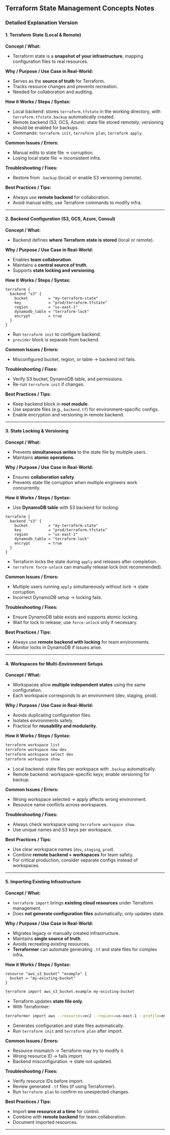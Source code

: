 ## Terraform State Management Concepts Notes

### Detailed Explanation Version

#### 1. Terraform State (Local & Remote)

**Concept / What:**

* Terraform state is a **snapshot of your infrastructure**, mapping configuration files to real resources.

**Why / Purpose / Use Case in Real-World:**

* Serves as the **source of truth** for Terraform.
* Tracks resource changes and prevents recreation.
* Needed for collaboration and auditing.

**How it Works / Steps / Syntax:**

* Local backend: stores `terraform.tfstate` in the working directory, with `terraform.tfstate.backup` automatically created.
* Remote backend (S3, GCS, Azure): state file stored remotely; versioning should be enabled for backups.
* Commands: `terraform init`, `terraform plan`, `terraform apply`.

**Common Issues / Errors:**

* Manual edits to state file → corruption.
* Losing local state file → inconsistent infra.

**Troubleshooting / Fixes:**

* Restore from `.backup` (local) or enable S3 versioning (remote).

**Best Practices / Tips:**

* Always use **remote backend** for collaboration.
* Avoid manual edits; use Terraform commands to modify infra.

---

#### 2. Backend Configuration (S3, GCS, Azure, Consul)

**Concept / What:**

* Backend defines **where Terraform state is stored** (local or remote).

**Why / Purpose / Use Case in Real-World:**

* Enables **team collaboration**.
* Maintains a **central source of truth**.
* Supports **state locking and versioning**.

**How it Works / Steps / Syntax:**

```hcl
terraform {
  backend "s3" {
    bucket         = "my-terraform-state"
    key            = "prod/terraform.tfstate"
    region         = "us-east-1"
    dynamodb_table = "terraform-lock"
    encrypt        = true
  }
}
```

* Run `terraform init` to configure backend.
* `provider` block is separate from backend.

**Common Issues / Errors:**

* Misconfigured bucket, region, or table → backend init fails.

**Troubleshooting / Fixes:**

* Verify S3 bucket, DynamoDB table, and permissions.
* Re-run `terraform init` if changes.

**Best Practices / Tips:**

* Keep backend block in **root module**.
* Use separate files (e.g., `backend.tf`) for environment-specific configs.
* Enable encryption and versioning in remote backend.

---

#### 3. State Locking & Versioning

**Concept / What:**

* Prevents **simultaneous writes** to the state file by multiple users.
* Maintains **atomic operations**.

**Why / Purpose / Use Case in Real-World:**

* Ensures **collaboration safety**.
* Prevents state file corruption when multiple engineers work concurrently.

**How it Works / Steps / Syntax:**

* Use **DynamoDB table** with S3 backend for locking:

```hcl
terraform {
  backend "s3" {
    bucket         = "my-terraform-state"
    key            = "prod/terraform.tfstate"
    region         = "us-east-1"
    dynamodb_table = "terraform-lock"
    encrypt        = true
  }
}
```

* Terraform locks the state during `apply` and releases after completion.
* `terraform force-unlock` can manually release lock (not recommended).

**Common Issues / Errors:**

* Multiple users running `apply` simultaneously without lock → state corruption.
* Incorrect DynamoDB setup → locking fails.

**Troubleshooting / Fixes:**

* Ensure DynamoDB table exists and supports atomic locking.
* Wait for lock to release; use `force-unlock` only if necessary.

**Best Practices / Tips:**

* Always use **remote backend with locking** for team environments.
* Monitor locks in DynamoDB if issues arise.

---

#### 4. Workspaces for Multi-Environment Setups

**Concept / What:**

* Workspaces allow **multiple independent states** using the same configuration.
* Each workspace corresponds to an environment (dev, staging, prod).

**Why / Purpose / Use Case in Real-World:**

* Avoids duplicating configuration files.
* Isolates environments safely.
* Practical for **reusability and modularity**.

**How it Works / Steps / Syntax:**

```bash
terraform workspace list
terraform workspace new dev
terraform workspace select dev
terraform workspace show
```

* Local backend: state files per workspace with `.backup` automatically.
* Remote backend: workspace-specific keys; enable versioning for backup.

**Common Issues / Errors:**

* Wrong workspace selected → apply affects wrong environment.
* Resource name conflicts across workspaces.

**Troubleshooting / Fixes:**

* Always check workspace using `terraform workspace show`.
* Use unique names and S3 keys per workspace.

**Best Practices / Tips:**

* Use clear workspace names (`dev`, `staging`, `prod`).
* Combine **remote backend + workspaces** for team safety.
* For critical production, consider separate configs instead of workspaces.

---

#### 5. Importing Existing Infrastructure

**Concept / What:**

* `terraform import` brings **existing cloud resources** under Terraform management.
* Does **not generate configuration files** automatically; only updates state.

**Why / Purpose / Use Case in Real-World:**

* Migrates legacy or manually created infrastructure.
* Maintains **single source of truth**.
* Avoids recreating existing resources.
* **Terraformer** can automate generating `.tf` and state files for complex infra.

**How it Works / Steps / Syntax:**

```hcl
resource "aws_s3_bucket" "example" {
  bucket = "my-existing-bucket"
}
```

```bash
terraform import aws_s3_bucket.example my-existing-bucket
```

* Terraform updates **state file only**.
* With Terraformer:

```bash
terraformer import aws --resources=ec2 --regions=us-east-1 --profile=my-aws-profile
```

* Generates configuration and state files automatically.
* Run `terraform init` and `terraform plan` after import.

**Common Issues / Errors:**

* Resource mismatch → Terraform may try to modify it.
* Wrong resource ID → fails import.
* Backend misconfiguration → state not updated.

**Troubleshooting / Fixes:**

* Verify resource IDs before import.
* Review generated `.tf` files (if using Terraformer).
* Run `terraform plan` to confirm no unexpected changes.

**Best Practices / Tips:**

* Import **one resource at a time** for control.
* Combine with **remote backend** for team collaboration.
* Document imported resources.

---

